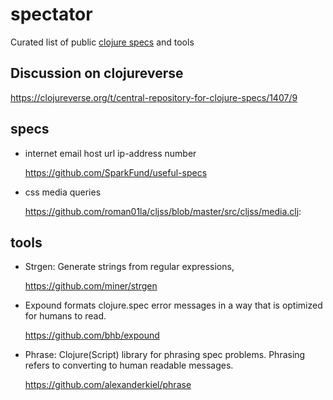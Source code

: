 # spectator
Curated list of public [clojure specs](https://clojure.org/about/spec) and tools


## Discussion on clojureverse 
https://clojureverse.org/t/central-repository-for-clojure-specs/1407/9

## specs

- internet email host url ip-address number 
  
  https://github.com/SparkFund/useful-specs
  
- css media queries
  
  https://github.com/roman01la/cljss/blob/master/src/cljss/media.clj: 

## tools

- Strgen: Generate strings from regular expressions,

  https://github.com/miner/strgen
  
- Expound formats clojure.spec error messages in a way that is optimized for humans to read.

  https://github.com/bhb/expound
  
- Phrase: Clojure(Script) library for phrasing spec problems. Phrasing refers to converting to human readable messages.

  https://github.com/alexanderkiel/phrase
  
